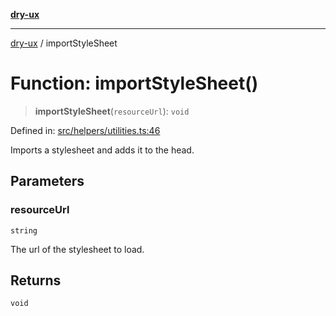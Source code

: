 [**dry-ux**](../README.md)

***

[dry-ux](../globals.md) / importStyleSheet

# Function: importStyleSheet()

> **importStyleSheet**(`resourceUrl`): `void`

Defined in: [src/helpers/utilities.ts:46](https://github.com/navedr/dry-ux/blob/b8fe047776f9e9943b5ac8e30a3dd152faaba227/src/helpers/utilities.ts#L46)

Imports a stylesheet and adds it to the head.

## Parameters

### resourceUrl

`string`

The url of the stylesheet to load.

## Returns

`void`
